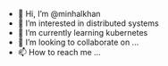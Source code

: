 - 👋 Hi, I’m @minhalkhan
- 👀 I’m interested in distributed systems
- 🌱 I’m currently learning kubernetes
- 💞️ I’m looking to collaborate on ...
- 📫 How to reach me ...

<!---
minhalkhan/minhalkhan is a ✨ special ✨ repository because its `README.md` (this file) appears on your GitHub profile.
You can click the Preview link to take a look at your changes.
--->
